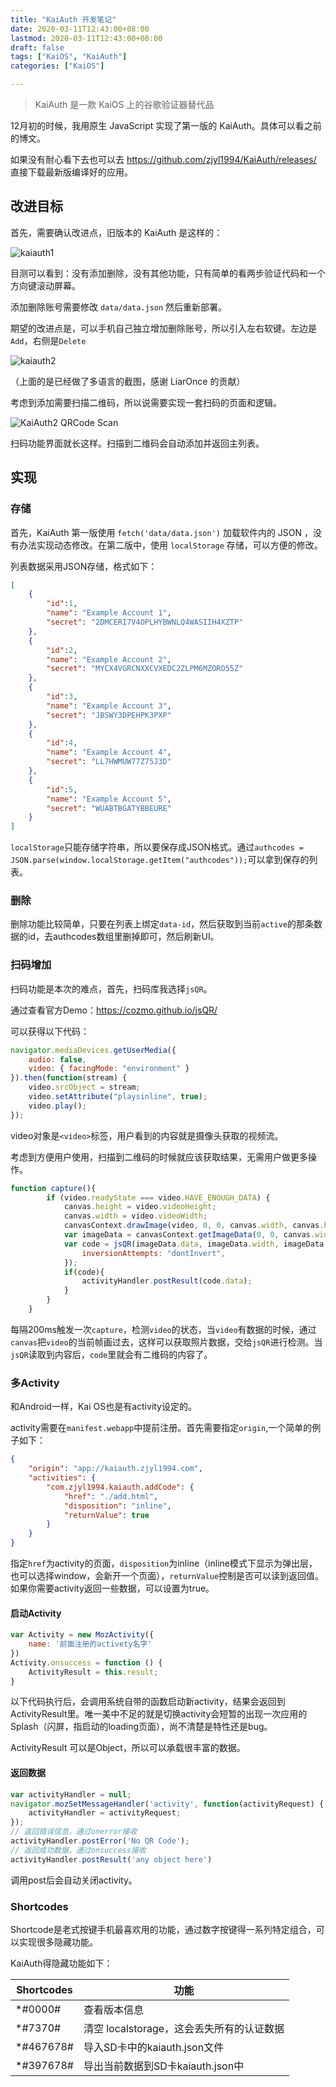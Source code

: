 ```yaml
---
title: "KaiAuth 开发笔记"
date: 2020-03-11T12:43:00+08:00
lastmod: 2020-03-11T12:43:00+08:00
draft: false
tags: ["KaiOS", "KaiAuth"]
categories: ["KaiOS"]

---
```


> KaiAuth 是一款 KaiOS 上的谷歌验证器替代品

12月初的时候，我用原生 JavaScript 实现了第一版的 KaiAuth。具体可以看之前的博文。

如果没有耐心看下去也可以去 https://github.com/zjyl1994/KaiAuth/releases/ 直接下载最新版编译好的应用。

<!--more-->

## 改进目标

首先，需要确认改进点，旧版本的 KaiAuth 是这样的：

![kaiauth1](kaiauth1.png)

目测可以看到：没有添加删除，没有其他功能，只有简单的看两步验证代码和一个方向键滚动屏幕。

添加删除账号需要修改 `data/data.json` 然后重新部署。

期望的改进点是，可以手机自己独立增加删除账号，所以引入左右软键。左边是`Add`，右侧是`Delete`

![kaiauth2](kaiauth2.png)

（上面的是已经做了多语言的截图，感谢 LiarOnce 的贡献）

考虑到添加需要扫描二维码，所以说需要实现一套扫码的页面和逻辑。

![KaiAuth2 QRCode Scan](k2-cam.png)

扫码功能界面就长这样。扫描到二维码会自动添加并返回主列表。

## 实现

### 存储

首先，KaiAuth 第一版使用 `fetch('data/data.json')` 加载软件内的 JSON ，没有办法实现动态修改。在第二版中，使用 `localStorage` 存储，可以方便的修改。

列表数据采用JSON存储，格式如下：

```json
[
    {
        "id":1,
        "name": "Example Account 1",
        "secret": "2DMCERI7V4OPLHYBWNLQ4WASIIH4XZTP"
    },
    {
        "id":2,
        "name": "Example Account 2",
        "secret": "MYCX4VGRCNXXCVXEDC2ZLPM6MZORO55Z"
    },
    {
        "id":3,
        "name": "Example Account 3",
        "secret": "JBSWY3DPEHPK3PXP"
    },
    {
        "id":4,
        "name": "Example Account 4",
        "secret": "LL7HWMUW77Z75J3D"
    },
    {
        "id":5,
        "name": "Example Account 5",
        "secret": "WUABTBGATYBBEURE"
    }
]
```

`localStorage`只能存储字符串，所以要保存成JSON格式。通过`authcodes = JSON.parse(window.localStorage.getItem("authcodes"));`可以拿到保存的列表。

### 删除

删除功能比较简单，只要在列表上绑定`data-id`，然后获取到当前`active`的那条数据的id，去authcodes数组里删掉即可，然后刷新UI。

### 扫码增加

扫码功能是本次的难点，首先，扫码库我选择`jsQR`。

通过查看官方Demo：https://cozmo.github.io/jsQR/

可以获得以下代码：

```javascript
navigator.mediaDevices.getUserMedia({
    audio: false,
    video: { facingMode: "environment" }
}).then(function(stream) {  
    video.srcObject = stream;
    video.setAttribute("playsinline", true);
    video.play();
});
```

video对象是`<video>`标签，用户看到的内容就是摄像头获取的视频流。

考虑到方便用户使用，扫描到二维码的时候就应该获取结果，无需用户做更多操作。

```javascript
function capture(){
        if (video.readyState === video.HAVE_ENOUGH_DATA) {
            canvas.height = video.videoHeight;
            canvas.width = video.videoWidth;
            canvasContext.drawImage(video, 0, 0, canvas.width, canvas.height);
            var imageData = canvasContext.getImageData(0, 0, canvas.width, canvas.height);
            var code = jsQR(imageData.data, imageData.width, imageData.height, {
                inversionAttempts: "dontInvert",
            });
            if(code){
                activityHandler.postResult(code.data);
            }
        }
    }
```

每隔200ms触发一次`capture`，检测`video`的状态，当`video`有数据的时候，通过`canvas`把`video`的当前帧画过去，这样可以获取照片数据，交给`jsQR`进行检测。当`jsQR`读取到内容后，`code`里就会有二维码的内容了。

### 多Activity

和Android一样，Kai OS也是有activity设定的。

activity需要在`manifest.webapp`中提前注册。首先需要指定`origin`,一个简单的例子如下：

```json
{
    "origin": "app://kaiauth.zjyl1994.com",
    "activities": {
		"com.zjyl1994.kaiauth.addCode": {
			"href": "./add.html",
			"disposition": "inline",
			"returnValue": true
		}
	}
}
```

指定`href`为activity的页面，`disposition`为inline（inline模式下显示为弹出层，也可以选择window，会新开一个页面），`returnValue`控制是否可以读到返回值。如果你需要activity返回一些数据，可以设置为true。

#### 启动Activity

```javascript
var Activity = new MozActivity({
    name: '前面注册的activety名字'
})
Activity.onsuccess = function () {
    ActivityResult = this.result;
}
```

以下代码执行后，会调用系统自带的函数启动新activity，结果会返回到ActivityResult里。唯一美中不足的就是切换activity会短暂的出现一次应用的Splash（闪屏，指启动的loading页面），尚不清楚是特性还是bug。

ActivityResult 可以是Object，所以可以承载很丰富的数据。

#### 返回数据

```javascript
var activityHandler = null;
navigator.mozSetMessageHandler('activity', function(activityRequest) {
    activityHandler = activityRequest;
});
// 返回错误信息，通过onerror接收
activityHandler.postError('No QR Code');
// 返回成功数据，通过onsuccess接收
activityHandler.postResult('any object here')
```

调用post后会自动关闭activity。

### Shortcodes

Shortcode是老式按键手机最喜欢用的功能，通过数字按键得一系列特定组合，可以实现很多隐藏功能。

KaiAuth得隐藏功能如下：

| Shortcodes | 功能                                      |
| ---------- | ----------------------------------------- |
| *#0000#    | 查看版本信息                              |
| *#7370#    | 清空 localstorage，这会丢失所有的认证数据 |
| *#467678#  | 导入SD卡中的kaiauth.json文件              |
| *#397678#  | 导出当前数据到SD卡kaiauth.json中          |

